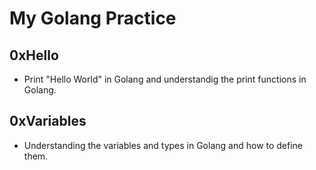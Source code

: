 # My Golang Practice 

## 0xHello
- Print "Hello World" in Golang and understandig the print functions in Golang.

## 0xVariables
- Understanding the variables and types in Golang and how to define them.